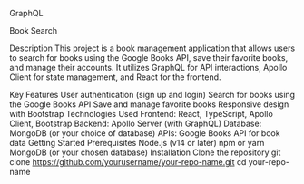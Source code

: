 GraphQL




Book Search

Description
This project is a book management application that allows users to search for books using the Google Books API, save their favorite books, and manage their accounts. It utilizes GraphQL for API interactions, Apollo Client for state management, and React for the frontend.

Key Features
User authentication (sign up and login)
Search for books using the Google Books API
Save and manage favorite books
Responsive design with Bootstrap
Technologies Used
Frontend: React, TypeScript, Apollo Client, Bootstrap
Backend: Apollo Server (with GraphQL)
Database: MongoDB (or your choice of database)
APIs: Google Books API for book data
Getting Started
Prerequisites
Node.js (v14 or later)
npm or yarn
MongoDB (or your chosen database)
Installation
Clone the repository
git clone https://github.com/yourusername/your-repo-name.git
cd your-repo-name
